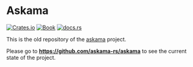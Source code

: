 # Askama

[![Crates.io](https://img.shields.io/crates/v/askama?logo=rust&style=flat-square&logoColor=white "Crates.io")](https://crates.io/crates/askama)
[![Book](https://img.shields.io/readthedocs/askama?label=book&logo=readthedocs&style=flat-square&logoColor=white "Book")](https://askama.readthedocs.io/)
[![docs.rs](https://img.shields.io/docsrs/askama?logo=docsdotrs&style=flat-square&logoColor=white "docs.rs")](https://docs.rs/askama/)

This is the old repository of the [askama](https://crates.io/crates/askama) project.

Please go to **<https://github.com/askama-rs/askama>** to see the current state of the project.
